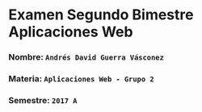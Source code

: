 # Examen Segundo Bimestre Aplicaciones Web

### Nombre: `Andrés David Guerra Vásconez`
### Materia: `Aplicaciones Web - Grupo 2`
### Semestre: `2017 A`
